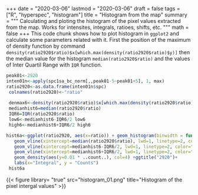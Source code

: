 +++
date = "2020-03-06"
lastmod = "2020-03-06"
draft = false
tags = ["R", "hyperspec", "histogram"]
title = "Histogram from the map"
summary = """
Calculating and ploting the histogram of the pixel values extracted from the map. Works for intensites, integrals, ratioes, shifts, etc.
"""
math = false
+++
This code chunk shows how to plot histogram in `ggplot2` and calculate some parameters related with it. First the position of the maximum of density function by command `density(ratio2920$ratio)$x[which.max(density(ratio2920$ratio)$y)]` then the median value for the histogram `median(ratio2920$ratio)` and the values of Inter Quartil Range with `IQR` function.


```r
peak01<-2920
inten01n<-apply(spc1sa_bc_norm[,,peak01-5~peak01+5], 1, max)
ratio2920<-as.data.frame(inten01n$spc)
 colnames(ratio2920)<-"ratio"
 
 denmax6<-density(ratio2920$ratio)$x[which.max(density(ratio2920$ratio)$y)]
 medianhist6=median(ratio2920$ratio) 
 IQR6=IQR(ratio2920$ratio) 
 low6<-medianhist6-IQR6/2 low6
 high6<-medianhist6+IQR6/2 high6

hist6a<-ggplot(ratio2920, aes(x=ratio)) + geom_histogram(binwidth = function(x) 2 * IQR(x) / (length(x)^(1/3))) +
   geom_vline(xintercept=median(ratio2920$ratio), lwd=1, linetype=2, color="red")+
   geom_vline(xintercept=medianhist6-IQR6/2, lwd=1, linetype=2, color="grey")+
   geom_vline(xintercept=medianhist6+IQR6/2, lwd=1, linetype=2, color="grey")+
   geom_density(aes(y=0.01 * ..count..), col=4) +ggtitle("2920")+
   labs(x="Integral", y = "Counts")
 hist6a

```


{{< figure library= "true" src="histogram_01.png" title="Histogram of the pixel intergal values" >}}
